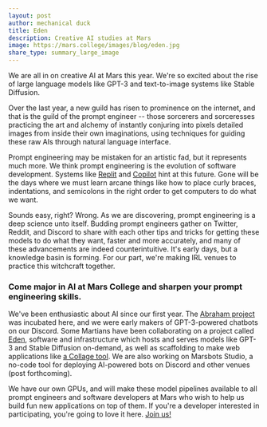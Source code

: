 ```yaml
---
layout: post
author: mechanical duck
title: Eden
description: Creative AI studies at Mars
image: https://mars.college/images/blog/eden.jpg
share_type: summary_large_image
---
```


We are all in on creative AI at Mars this year. We're so excited about the rise of large language models like GPT-3 and text-to-image systems like Stable Diffusion. 

Over the last year, a new guild has risen to prominence on the internet, and that is the guild of the prompt engineer -- those sorcerers and sorceresses practicing the art and alchemy of instantly conjuring into pixels detailed images from inside their own imaginations, using techniques for guiding these raw AIs through natural language interface.

Prompt engineering may be mistaken for an artistic fad, but it represents much more. We think prompt engineering is the evolution of software development. Systems like [Replit](https://twitter.com/sergeykarayev/status/1570848080941154304) and [Copilot](https://github.com/features/copilot) hint at this future. Gone will be the days where we must learn arcane things like how to place curly braces, indentations, and semicolons in the right order to get computers to do what we want.

Sounds easy, right? Wrong. As we are discovering, prompt engineering is a deep science unto itself. Budding prompt engineers gather on Twitter, Reddit, and Discord to share with each other tips and tricks for getting these models to do what they want, faster and more accurately, and many of these advancements are indeed counterintuitive. It's early days, but a knowledge basin is forming. For our part, we're making IRL venues to practice this witchcraft together.

### Come major in AI at Mars College and sharpen your prompt engineering skills.

We've been enthusiastic about AI since our first year. The [Abraham project](https://abraham.ai) was incubated here, and we were early makers of GPT-3-powered chatbots on our Discord. Some Martians have been collaborating on a project called [Eden](/2022/07/12/Eden.html), software and infrastructure which hosts and serves models like GPT-3 and Stable Diffusion on-demand, as well as scaffolding to make web applications like [a Collage tool](https://twitter.com/genekogan/status/1555184488606564353). We are also working on Marsbots Studio, a no-code tool for deploying AI-powered bots on Discord and other venues (post forthcoming).

We have our own GPUs, and will make these model pipelines available to all prompt engineers and software developers at Mars who wish to help us build fun new applications on top of them. If you're a developer interested in participating, you're going to love it here. [Join us!](/join)
